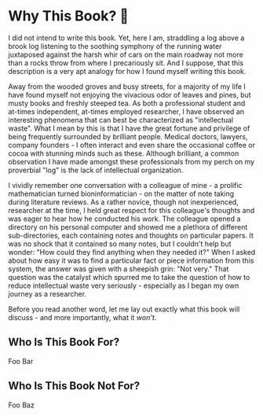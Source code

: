# Why This Book? 📖

I did not intend to write this book.
Yet, here I am, straddling a log above a brook log listening to the soothing symphony of the running water juxtaposed against the harsh whir of cars on the main roadway not more than a rocks throw from where I precariously sit.
And I suppose, that this description is a very apt analogy for how I found myself writing this book.

Away from the wooded groves and busy streets, for a majority of my life I have found myself not enjoying the vivacious odor of leaves and pines, but musty books and freshly steeped tea.
As both a professional student and at-times independent, at-times employed researcher, I have observed an interesting phenomena that can best be characterized as "intellectual waste".
What I mean by this is that I have the great fortune and privilege of being frequently surrounded by brilliant people.
Medical doctors, lawyers, company founders - I often interact and even share the occasional coffee or cocoa with stunning minds such as these.
Although brilliant, a common observation I have made amongst these professionals from my perch on my proverbial "log" is the lack of intellectual organization.

I vividly remember one conversation with a colleague of mine - a prolific mathematician turned bioninformatician - on the matter of note taking during literature reviews.
As a rather novice, though not inexperienced, researcher at the time, I held great respect for this colleague's thoughts and was eager to hear how he conducted his work.
The colleague opened a directory on his personal computer and showed me a plethora of different sub-directories, each containing notes and thoughts on particular papers.
It was no shock that it contained so many notes, but I couldn't help but wonder: "How could they find anything when they needed it?" 
When I asked about how easy it was to find a particular fact or piece information from this system, the answer was given with a sheepish grin: "Not very."
That question was the catalyst which spurred me to take the question of how to reduce intellectual waste very seriously - especially as I began my own journey as a researcher.

Before you read another word, let me lay out exactly what this book will discuss - and more importantly, what it _won't_.

## Who Is This Book For?

Foo Bar

## Who Is This Book Not For?

Foo Baz
